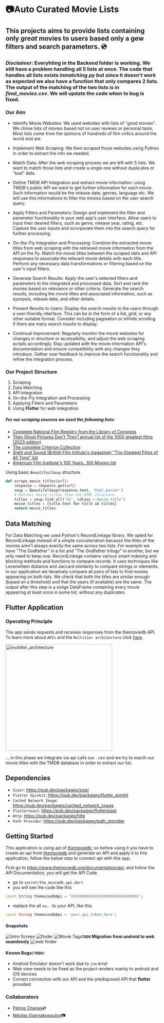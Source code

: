# :camera:Auto Curated Movie Lists 
## This projects aims to provide lists containing only *great* movies to users based only a gew filters and search parameters. :cd:

### *Disclaimer*: Everyhting in the Backend folder is working. We still have a problem handling all 5 lists at once. The code that handles all lists exists in*matching.py* but since it doesn't work as expected we also have a function that only compares 2 lists. The output of the matching of the two lists is in *final_movies.csv*. We will update the code when to bug is fixed.

### Our Aim
- Identify Movie Websites: We used websites with lists of "good movies". We chose lists of movies based not on user reviews or personal taste. Most lists come from the opinions of hundreds of film critics around the world and are.
 
- Implement Web Scraping: We then scraped those websites using Python in order to extract the info we needed.

- Match Data: After the web scraping process we are left with 5 lists. We want to match those lists and create a single one without duplicates or "bad" data.
 
- Define TMDB API Integration and extract movie information: using TMDB's public API we want to get further information for each movie. Such information would be the release date, genres, language etc. We will use this informations to filter the movies based on the user search query.

- Apply Filters and Parameters: Design and implement the filter and parameter functionality in your web app's user interface. Allow users to input their desired filters, such as genre, release year, rating, etc. Capture the user inputs and incorporate them into the search query for further processing.
 
- On-the-Fly Integration and Processing: Combine the extracted movie titles from web scraping with the retrieved movie information from the API on the fly. Match the movie titles between the scraped data and API responses to associate the relevant movie details with each title. Perform any necessary data transformations or filtering based on the user's input filters.
 
- Generate Search Results: Apply the user's selected filters and parameters to the integrated and processed data. Sort and rank the movies based on relevance or other criteria. Generate the search results, including the movie titles and associated information, such as synopsis, release date, and other details.
 
- Present Results to Users: Display the search results to the users through a user-friendly interface. This can be in the form of a list, grid, or any other suitable format. Consider including pagination or infinite scrolling if there are many search results to display.
 
- Continual Improvement: Regularly monitor the movie websites for changes in structure or accessibility, and adjust the web scraping scripts accordingly. Stay updated with the movie information API's documentation and ensure compatibility with any changes they introduce. Gather user feedback to improve the search functionality and refine the integration process.

### Our Project Structure
1. Scraping
2. Data Matching
2. API Integration
3. On-the-Fly Integration and Processing
4. Applying Filters and Parameters
5. Using **Flutter** for web integration
   
##### For our scraping sources we used the following lists:
- [Complete National Film Registry from the Library of Congress](https://www.loc.gov/programs/national-film-preservation-board/film-registry/complete-national-film-registry-listing/)
- [They Shoot Pictures Don't They? annual list of the 1000 greatest films (2023 edition)](https://www.theyshootpictures.com/gf1000_all1000films.htm)
- [The complete Criterion Collection](https://www.criterion.com/)
- [Sight and Sound (British Film Intitute's magazine) "The Greatest Films of All Time" list](https://www.bfi.org.uk/sight-and-sound/greatest-films-all-time)
- [American Film Institute's 100 Years...100 Movies list](https://www.afi.com/afis-100-years-100-movies-10th-anniversary-edition/)

Using basic `BeautifoulSoup` structure
```python
def scrape_movie_titles(url):
    response = requests.get(url)
    soup = BeautifulSoup(response.text, 'html.parser')
    # Extract movie titles from the HTML structure
    titles = soup.find_all('h2', cdlass_='movie-title')
    movie_titles = [title.text for title in titles]
    return movie_titles
```
## Data Matching
For Data Matching we used Python's RecordLinkage library.
We opted for RecordLinkage instead of a simple concatenation because the titles of the movies aren't always exactly the same across two lists. For example we have "The Godfather" in a list and "The Godfather trilogy" in another, but we only need to keep one.
RecordLinkage contains various smart indexing and blocking methods and functions to compare records. It uses techniques like Levenshtein distance and Jaccard similarity to compare strings or elements. 
In our application we iteratively compare all pairs of lists to find movies appearing on both lists. We check that both the titles are similar enough (based on a threshold) and that the years (if available) are the same.
The output after this step is a sinlge DataFrame containing every movie appearing at least once in some list, without any duplicates. 

## Flutter Application

### Operating Principle

 The app sends requests and receives responses from the themoviedb API. <br> To learn more about `APIs` and the `Multitier architecture` click <a target="_blank" href="https://en.wikipedia.org/wiki/Multitier_architecture#Web_development_usage">here</a>.
 
<a target="_blank" href="https://volansys.com/wp-content/uploads/2019/07/VOLANSYS_Tiers-of-Architecture-new.jpg"> <img width="350" alt="multitier_architecture" src="https://user-images.githubusercontent.com/61885011/132905821-d68d4792-3f8f-4660-a648-968f353dcb1c.jpg"> </a>

....in this phase we integrate via api calls our .  csv and we try to macth our movie titles with the TMDB database in order to extract our list.

## Dependencies
- `Sizer`: <a target="_blank" href="https://pub.dev/packages/sizer">https://pub.dev/packages/sizer</a>
- `Flutter Spinkit`: <a target="_blank" href="https://pub.dev/packages/flutter_spinkit">https://pub.dev/packages/flutter_spinkit</a>
- `Cached Network Image`: <a target="_blank" href="https://pub.dev/packages/cached_network_image">https://pub.dev/packages/cached_network_image</a>
- `Fluttertoast`: <a target="_blank" href="https://pub.dev/packages/fluttertoast">https://pub.dev/packages/fluttertoast</a>
- `Http`: <a target="_blank" href="https://pub.dev/packages/http">https://pub.dev/packages/http</a>
- `Path Provider`: <a target="_blank" href="https://pub.dev/packages/path_provider">https://pub.dev/packages/path_provider</a>
 
## Getting Started
This application is using api of <a target="_blank" href="https://www.themoviedb.org/">themoviedb</a>, so before using it you have to create an api from <a  target="_blank" href="https://www.themoviedb.org/">themoviedb</a> and generate an API and apply it to this application, follow the below step to connect api with this app.

First go to <a target="_blank" href="https://www.themoviedb.org/documentation/api">https://www.themoviedb.org/documentation/api</a>, and follow the API Documentation, you will get the API Code.

- go to `secret/the_moviedb_api.dart`
- you will see the code like this

```dart
const String themoviedbApi = 'XXXXXXXXXXXXXXXXXXXXXXXXXXXXXXX';
```
- replace the all `xx..` to your API, like this

```dart
const String themoviedbApi = 'your_api_token_here';
```
#### Snapshots
![Intro Screen](image.png)
![finder](image-1.png)
![Movie Tags](image-2.png)**`TODO` Migration from android to web seamlessly**
![web finder](image-3.png)


#### Known Bugs`(TODO)`
- Android Emulator doesn't work due to `jvm` error
- Web view needs to be fixed as the project renders mainly to android and iOS devices
- Correct connection with our API and the predisposed API that **flutter** provided.


### Collaborators
- [Petros Chanas](https://github.com/pkhaan):cd:
- [Nikolas Giannakopoulos](https://github.com/nickgiann):camera: